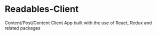 # Readables-Client
Content/Post/Content Client App built with the use of React, Redux and related packages

